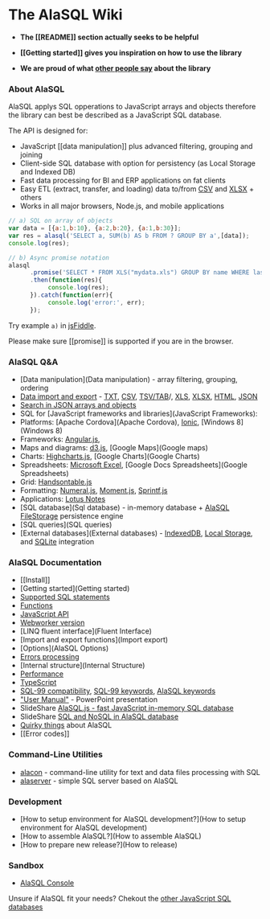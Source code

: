 # The AlaSQL Wiki

* **The [[README]] section actually seeks to be helpful**

* **[[Getting started]] gives you inspiration on how to use the library**

* **We are proud of what [other people say](People) about the library**

### About AlaSQL

AlaSQL applys SQL opperations to JavaScript arrays and objects therefore the library can best be described as a JavaScript SQL database. 

The API is designed for:

* JavaScript [[data manipulation]] plus advanced filtering, grouping and joining
* Client-side SQL database with option for persistency (as Local Storage and Indexed DB)
* Fast data processing for BI and ERP applications on fat clients
* Easy ETL (extract, transfer, and loading) data to/from [CSV](Csv) and [XLSX](Xlsx) + others
* Works in all major browsers,  Node.js, and mobile applications


```js
// a) SQL on array of objects
var data = [{a:1,b:10}, {a:2,b:20}, {a:1,b:30}];
var res = alasql('SELECT a, SUM(b) AS b FROM ? GROUP BY a',[data]);    
console.log(res);

// b) Async promise notation
alasql
      .promise('SELECT * FROM XLS("mydata.xls") GROUP BY name WHERE lastname LIKE "A%" and city = "London"')
      .then(function(res){
           console.log(res);
      }).catch(function(err){
           console.log('error:', err);
      });
```
    
Try example `a)` in [jsFiddle](http://jsfiddle.net/agershun/30to2rh8/1/).

Please make sure [[promise]] is supported if you are in the browser. 

### AlaSQL Q&A
* [Data manipulation](Data manipulation) - array filtering, grouping, ordering
* [Data import and export](Import-export) - [TXT](Txt), [CSV](Csv), [TSV/TAB](Tsv)/, [XLS](Xls), 
[XLSX](Xlsx), [HTML](Html), [JSON](Json) 
* [Search in JSON arrays and objects](JSON)
* SQL for [JavaScript frameworks and libraries](JavaScript Frameworks):
 * Platforms: [Apache Cordova](Apache Cordova), [Ionic](Ionic), [Windows 8](Windows 8)
 * Frameworks: [Angular.js](Angular.js), 
 * Maps and diagrams: [d3.js](d3.js), [Google Maps](Google maps)
 * Charts: [Highcharts.js](Highcharts.js), [Google Charts](Google Charts) 
 * Spreadsheets: [Microsoft Excel](XLSX), [Google Docs Spreadsheets](Google Spreadsheets) 
 * Grid: [Handsontable.js](Handsontable.js)
 * Formatting: [Numeral.js](Numeral.js), [Moment.js](Moment.js), [Sprintf.js](Sprintf.hs)
 * Applications: [Lotus Notes](http://blog.tcl-digitrade.com/blogs/tcl-digitrade-blog.nsf/dx/26.11.2015130651SMAG8A.htm)
* [SQL database](Sql database) - in-memory database + [AlaSQL FileStorage](FileStorage) persistence engine
* [SQL queries](SQL queries)
* [External databases](External databases) - [IndexedDB](IndexedDB), [Local Storage](LocalStorage), and [SQLite](SQLite) integration

### AlaSQL Documentation
* [[Install]]
* [Getting started](Getting started)
* [Supported SQL statements](Sql)
* [Functions](Functions)
* [JavaScript API](Api)
* [Webworker version](Webworker)
* [LINQ fluent interface](Fluent Interface)
* [Import and export functions](Import export)
* [Options](AlaSQL Options)
* [Errors processing](Errors)
* [Internal structure](Internal Structure)
* [Performance](Performance)
* [TypeScript](TypeScript)
* [SQL-99 compatibility](SQL-99), [SQL-99 keywords](SQL-keywords), [AlaSQL keywords](AlaSQL-Keywords)
* ["User Manual"](http://www.slideshare.net/AndreyGershun/alasql-manual-141220-1) - PowerPoint presentation
* SlideShare [AlaSQL.js - fast JavaScript in-memory SQL database](http://www.slideshare.net/AndreyGershun/alasqljsfast-javascript-inmemory-sql-database)
* SlideShare [SQL and NoSQL in AlaSQL database](http://www.slideshare.net/AndreyGershun/sql-and-nosql-in-alasql)
* [Quirky things](Quirky) about AlaSQL
* [[Error codes]]



### Command-Line Utilities
* [alacon](Alacon) - command-line utility for text and data files processing with SQL
* [alaserver](Alaserver) - simple SQL server based on AlaSQL

### Development 
* [How to setup environment for AlaSQL development?](How to setup environment for AlaSQL development)
* [How to assemble AlaSQL?](How to assemble AlaSQL)
* [How to prepare new release?](How to release)

### Sandbox
* [AlaSQL Console](http://alasql.org/console/alaconsole.html)

Unsure if AlaSQL fit your needs? Chekout the [other JavaScript SQL databases](Similar-Projects)
